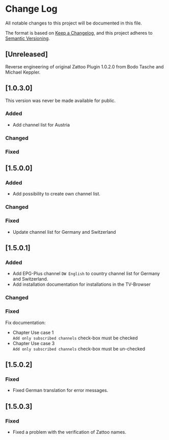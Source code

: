 # Change Log
All notable changes to this project will be documented in this file.

The format is based on [Keep a Changelog](https://keepachangelog.com/en/1.0.0/),
and this project adheres to [Semantic Versioning](https://semver.org/spec/v2.0.0.html).

## [Unreleased]

Reverse engineering of original Zattoo Plugin 1.0.2.0 from Bodo Tasche and Michael Keppler.

## [1.0.3.0]

This version was never be made available for public.

### Added
* Add channel list for Austria
### Changed
### Fixed


## [1.5.0.0]

### Added
* Add possibility to create own channel list.
### Changed
### Fixed
* Update channel list for Germany and Switzerland

## [1.5.0.1]

### Added
* Add EPG-Plus channel `DW English` to country channel list for Germany and Switzerland.
* Add installation documentation for installations in the TV-Browser
### Changed
### Fixed
Fix documentation:
* Chapter Use case 1  
  `Add only subscribed channels` check-box must be checked
* Chapter Use case 3  
  `Add only subscribed channels` check-box must be un-checked

## [1.5.0.2]
### Fixed
* Fixed German translation for error messages.

## [1.5.0.3]

### Fixed

* Fixed a problem with the verification of Zattoo names.

